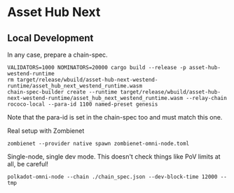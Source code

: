 # Asset Hub Next

## Local Development

In any case, prepare a chain-spec.

```
VALIDATORS=1000 NOMINATORS=20000 cargo build --release -p asset-hub-westend-runtime
rm target/release/wbuild/asset-hub-next-westend-runtime/asset_hub_next_westend_runtime.wasm
chain-spec-builder create --runtime target/release/wbuild/asset-hub-next-westend-runtime/asset_hub_next_westend_runtime.wasm --relay-chain rococo-local --para-id 1100 named-preset genesis
```

Note that the para-id is set in the chain-spec too and must match this one.

Real setup with Zombienet

```
zombienet --provider native spawn zombienet-omni-node.toml
```

Single-node, single dev mode. This doesn't check things like PoV limits at all, be careful!

```
polkadot-omni-node --chain ./chain_spec.json --dev-block-time 12000 --tmp
```
